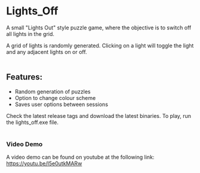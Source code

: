 # Lights_Off
A small "Lights Out" style puzzle game, where the objective is to switch off all lights in the grid.

A grid of lights is randomly generated.
Clicking on a light will toggle the light and any adjacent lights on or off.
<br>
<br>
## Features:
* Random generation of puzzles
* Option to change colour scheme
* Saves user options between sessions

Check the latest release tags and download the latest binaries.
To play, run the lights_off.exe file.
<br>
<br>
### Video Demo
A video demo can be found on youtube at the following link:
https://youtu.be/I5e0utkMARw
<br>
<br>
